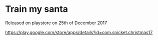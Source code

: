 # Train my santa 
Released on playstore on 25th of December 2017

https://play.google.com/store/apps/details?id=com.snicket.christmas17
